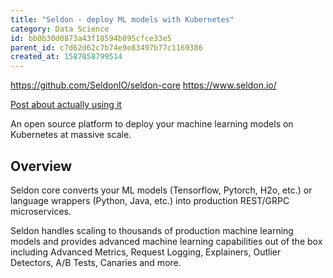 ```yaml
---
title: "Seldon - deploy ML models with Kubernetes"
category: Data Science
id: bb0b30d0873a43f18594b895cfce33e5
parent_id: c7d62d62c7b74e9e83497b77c1169386
created_at: 1587058799514
---
```


https://github.com/SeldonIO/seldon-core
https://www.seldon.io/

[Post about actually using it](https://ruivieira.dev/serving-models-with-seldon.html)

An open source platform to deploy your machine learning models on Kubernetes at massive scale.

## Overview
Seldon core converts your ML models (Tensorflow, Pytorch, H2o, etc.) or language wrappers (Python, Java, etc.) into production REST/GRPC microservices.

Seldon handles scaling to thousands of production machine learning models and provides advanced machine learning capabilities out of the box including Advanced Metrics, Request Logging, Explainers, Outlier Detectors, A/B Tests, Canaries and more.


    